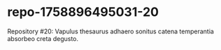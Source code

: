 # repo-1758896495031-20
Repository #20: Vapulus thesaurus adhaero sonitus catena temperantia absorbeo creta degusto.
